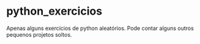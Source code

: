 # python_exercicios
Apenas alguns exercícios de python aleatórios. Pode contar alguns outros pequenos projetos soltos.
